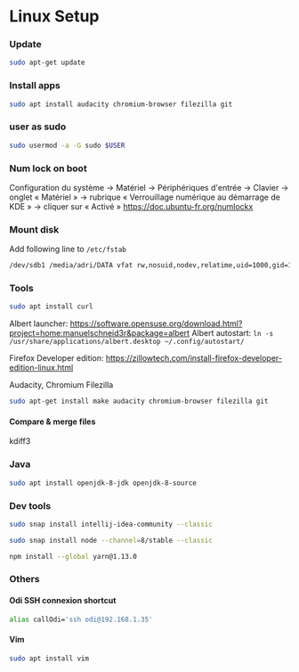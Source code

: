 # Linux Setup

### Update
```bash
sudo apt-get update
```

### Install apps
```bash
sudo apt install audacity chromium-browser filezilla git 
```

### user as sudo
```bash
sudo usermod -a -G sudo $USER
```


### Num lock on boot
Configuration du système → Matériel → Périphériques d'entrée → Clavier → onglet « Matériel » → rubrique « Verrouillage numérique au démarrage de KDE » → cliquer sur « Activé »
https://doc.ubuntu-fr.org/numlockx

### Mount disk
Add following line to `/etc/fstab`

```bash
/dev/sdb1 /media/adri/DATA vfat rw,nosuid,nodev,relatime,uid=1000,gid=1000,fmask=0022,dmask=0022,codepage=437,iocharset=iso8859-1,shortname=mixed
```

### Tools
```bash
sudo apt install curl
```
Albert launcher: https://software.opensuse.org/download.html?project=home:manuelschneid3r&package=albert
Albert autostart: `ln -s /usr/share/applications/albert.desktop ~/.config/autostart/`

Firefox Developer edition: https://zillowtech.com/install-firefox-developer-edition-linux.html

Audacity, Chromium Filezilla
```bash
sudo apt-get install make audacity chromium-browser filezilla git 
```

#### Compare & merge files
kdiff3


### Java
```bash
sudo apt install openjdk-8-jdk openjdk-8-source
```

### Dev tools
```bash
sudo snap install intellij-idea-community --classic

sudo snap install node --channel=8/stable --classic

npm install --global yarn@1.13.0
```

### Others

#### Odi SSH connexion shortcut
```bash
alias callOdi='ssh odi@192.168.1.35'
```

#### Vim
```bash
sudo apt install vim
```
